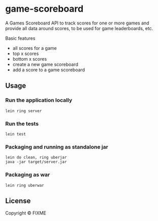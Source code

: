 # game-scoreboard

A Games Scoreboard API to track scores for one or more games and provide all data around scores, to be used for game leaderboards, etc.

Basic features
- all scores for a game
- top x scores
- bottom x scores
- create a new game scoreboard
- add a score to a game scoreboard


## Usage

### Run the application locally

`lein ring server`

### Run the tests

`lein test`

### Packaging and running as standalone jar

```
lein do clean, ring uberjar
java -jar target/server.jar
```

### Packaging as war

`lein ring uberwar`

## License

Copyright ©  FIXME
